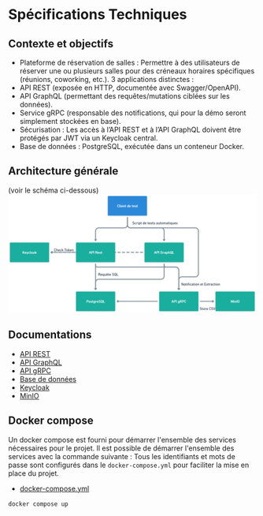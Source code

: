 # Spécifications Techniques

## Contexte et objectifs

- Plateforme de réservation de salles : Permettre à des utilisateurs de réserver une ou plusieurs salles pour des créneaux horaires spécifiques (réunions, coworking, etc.).
3 applications distinctes :
- API REST (exposée en HTTP, documentée avec Swagger/OpenAPI).
- API GraphQL (permettant des requêtes/mutations ciblées sur les données).
- Service gRPC (responsable des notifications, qui pour la démo seront simplement stockées en base).
- Sécurisation : Les accès à l’API REST et à l’API GraphQL doivent être protégés par JWT via un Keycloak central.
- Base de données : PostgreSQL, exécutée dans un conteneur Docker.

## Architecture générale
(voir le schéma ci-dessous)
![Architecture générale](img_1.png)

## Documentations

- [API REST](api_rest.md)
- [API GraphQL](api_graphql.md)
- [API gRPC](api_grpc.md)
- [Base de données](database.md)
- [Keycloak](../keycloak/keycloak.md)
- [MinIO](minio.md)

## Docker compose

Un docker compose est fourni pour démarrer l'ensemble des services nécessaires pour le projet. Il est possible de démarrer l'ensemble des services avec la commande suivante :
Tous les identifiants et mots de passe sont configurés dans le `docker-compose.yml` pour faciliter la mise en place du projet.
- [docker-compose.yml](docker-compose.yml)
```bash
docker compose up
```
